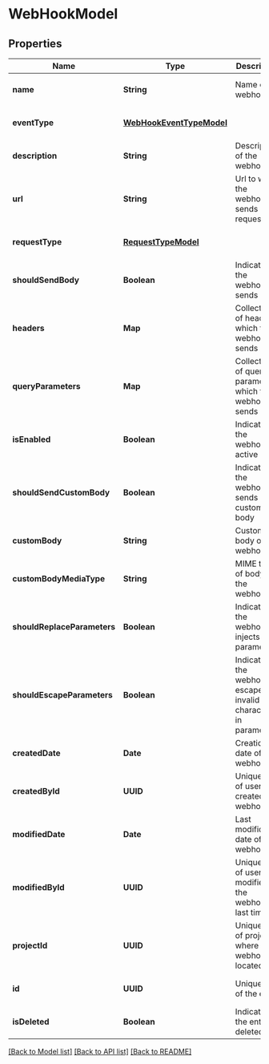 # WebHookModel
## Properties

| Name | Type | Description | Notes |
|------------ | ------------- | ------------- | -------------|
| **name** | **String** | Name of the webhook | [optional] [default to null] |
| **eventType** | [**WebHookEventTypeModel**](WebHookEventTypeModel.md) |  | [optional] [default to null] |
| **description** | **String** | Description of the webhook | [optional] [default to null] |
| **url** | **String** | Url to which the webhook sends request | [optional] [default to null] |
| **requestType** | [**RequestTypeModel**](RequestTypeModel.md) |  | [optional] [default to null] |
| **shouldSendBody** | **Boolean** | Indicates if the webhook sends body | [optional] [default to null] |
| **headers** | **Map** | Collection of headers which the webhook sends | [optional] [default to null] |
| **queryParameters** | **Map** | Collection of query parameters which the webhook sends | [optional] [default to null] |
| **isEnabled** | **Boolean** | Indicates if the webhook is active | [optional] [default to null] |
| **shouldSendCustomBody** | **Boolean** | Indicates if the webhook sends custom body | [optional] [default to null] |
| **customBody** | **String** | Custom body of the webhook | [optional] [default to null] |
| **customBodyMediaType** | **String** | MIME type of body of the webhook | [optional] [default to null] |
| **shouldReplaceParameters** | **Boolean** | Indicates if the webhook injects parameters | [optional] [default to null] |
| **shouldEscapeParameters** | **Boolean** | Indicates if the webhook escapes invalid characters in parameters | [optional] [default to null] |
| **createdDate** | **Date** | Creation date of the webhook | [optional] [default to null] |
| **createdById** | **UUID** | Unique ID of user who created the webhook | [optional] [default to null] |
| **modifiedDate** | **Date** | Last modification date of the webhook | [optional] [default to null] |
| **modifiedById** | **UUID** | Unique ID of user who modified the webhook last time | [optional] [default to null] |
| **projectId** | **UUID** | Unique ID of project where the webhook is located | [optional] [default to null] |
| **id** | **UUID** | Unique ID of the entity | [optional] [default to null] |
| **isDeleted** | **Boolean** | Indicates if the entity is deleted | [optional] [default to null] |

[[Back to Model list]](../README.md#documentation-for-models) [[Back to API list]](../README.md#documentation-for-api-endpoints) [[Back to README]](../README.md)

